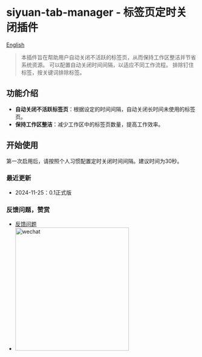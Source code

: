 
# siyuan-tab-manager - 标签页定时关闭插件

[English](./README.md)

> 本插件旨在帮助用户自动关闭不活跃的标签页，从而保持工作区整洁并节省系统资源。
可以配置自动关闭时间间隔，以适应不同工作流程。
排除钉住标签，按关键词排除标签。

## 功能介绍

- **自动关闭不活跃标签页**：根据设定的时间间隔，自动关闭长时间未使用的标签页。
- **保持工作区整洁**：减少工作区中的标签页数量，提高工作效率。

## 开始使用

第一次启用后，请按照个人习惯配置定时关闭时间间隔。建议时间为30秒。

### 最近更新

- 2024-11-25：0.1正式版

### 反馈问题，赞赏

- [反馈问题](https://github.com/siyuan-note/siyuan-tab-manager/issues)
- <img src="https://cdn.jsdelivr.net/gh/pakeh2866/img-picgo@main/pest-20241125115241-0km2h1n.jpg" alt="wechat" style="width:300px;height:325px;" />





